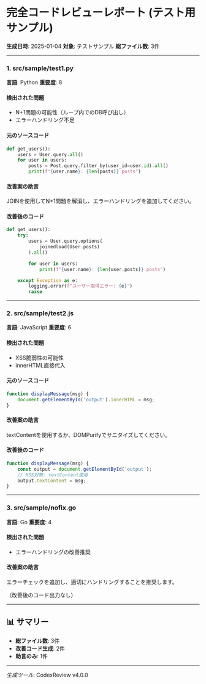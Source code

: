 # 完全コードレビューレポート (テスト用サンプル)

**生成日時**: 2025-01-04
**対象**: テストサンプル
**総ファイル数**: 3件

---

### 1. src/sample/test1.py

**言語**: Python
**重要度**: 8

#### 検出された問題

- N+1問題の可能性（ループ内でのDB呼び出し）
- エラーハンドリング不足

#### 元のソースコード

```python
def get_users():
    users = User.query.all()
    for user in users:
        posts = Post.query.filter_by(user_id=user.id).all()
        print(f"{user.name}: {len(posts)} posts")
```

#### 改善案の助言

JOINを使用してN+1問題を解消し、エラーハンドリングを追加してください。

#### 改善後のコード

```python
def get_users():
    try:
        users = User.query.options(
            joinedload(User.posts)
        ).all()

        for user in users:
            print(f"{user.name}: {len(user.posts)} posts")

    except Exception as e:
        logging.error(f"ユーザー取得エラー: {e}")
        raise
```

---

### 2. src/sample/test2.js

**言語**: JavaScript
**重要度**: 6

#### 検出された問題

- XSS脆弱性の可能性
- innerHTML直接代入

#### 元のソースコード

```javascript
function displayMessage(msg) {
    document.getElementById('output').innerHTML = msg;
}
```

#### 改善案の助言

textContentを使用するか、DOMPurifyでサニタイズしてください。

#### 改善後のコード

```javascript
function displayMessage(msg) {
    const output = document.getElementById('output');
    // XSS対策: textContent使用
    output.textContent = msg;
}
```

---

### 3. src/sample/nofix.go

**言語**: Go
**重要度**: 4

#### 検出された問題

- エラーハンドリングの改善推奨

#### 改善案の助言

エラーチェックを追加し、適切にハンドリングすることを推奨します。

（改善後のコード出力なし）

---

## 📊 サマリー

- **総ファイル数**: 3件
- **改善コード生成**: 2件
- **助言のみ**: 1件

---

*生成ツール*: CodexReview v4.0.0
